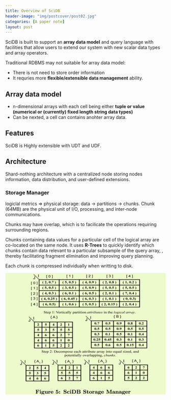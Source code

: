 ```yaml
---
title: Overview of SciDB
header-image: "img/postcover/post02.jpg"
categories: [A paper note]
layout: post
---
```


SciDB is built to support an **array data model** and query language with facilities that allow users to extend our system with new scalar data types and array operators.

Traditional RDBMS may not suitable for array data model:

- There is not need to store order information
- It requries more **flexible/extensible data management** ability.

## Array data model

- n-dimensional arrays with each cell being either **tuple or value (numerical or (currently) fixed length string data types)** 
- Can be nexted, a cell can contains anohter array data.

## Features

SciDB is Highly extensible with UDT and UDF.

## Architecture

Shard-nothing architecture with a centralized node storing nodes information, data distribution, and user-defined extensions.

### Storage Manager

logiclal metrics => physical storage: data -> partitions -> chunks.
Chunk (64MB) are the physical unit of I/O, processing, and inter-node communications.

Chunks may have overlap, which is to facilicate the operations requiring surrounding regions.

Chunks containing data values for a particular cell of the logical array are co-located on the same node.
It uses **R-Trees** to quickly identify which chunks contain data relevant to a particular subsample of the query array, , thereby facilitating fragment elimination and improving query planning.

Each chunk is compressed individually when writting to disk.

![image-20230614162431747](../../img/a_img_store/image-20230614162431747.png)





















